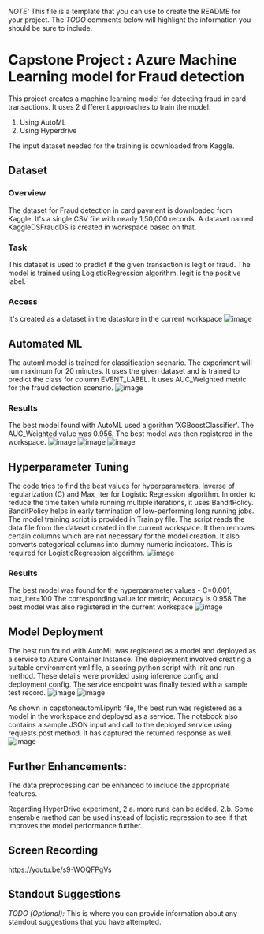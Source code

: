 *NOTE:* This file is a template that you can use to create the README for your project. The *TODO* comments below will highlight the information you should be sure to include.

# Capstone Project : Azure Machine Learning model for Fraud detection

This project creates a machine learning model for detecting fraud in card transactions. It uses 2 different approaches to train the model:
1. Using AutoML
2. Using Hyperdrive

The input dataset needed for the training is downloaded from Kaggle.

## Dataset

### Overview
The dataset for Fraud detection in card payment is downloaded from Kaggle. It's a single CSV file with nearly 1,50,000 records. A dataset named KaggleDSFraudDS is created in workspace based on that. 

### Task
This dataset is used to predict if the given transaction is legit or fraud. The model is trained using LogisticRegression algorithm. legit is the positive label.

### Access
It's created as a dataset in the datastore in the current workspace
![image](https://user-images.githubusercontent.com/109726862/184794471-4fd89625-b1fc-4640-9c66-705b960cf285.png)

## Automated ML
The automl model is trained for classification scenario. The experiment will run maximum for 20 minutes. It uses the given dataset and is trained to predict the class for column EVENT_LABEL. It uses AUC_Weighted metric for the fraud detection scenario.
![image](https://user-images.githubusercontent.com/109726862/184794873-f7d5707e-eced-483e-be02-a0055d1c0ee6.png)

### Results
The best model found with AutoML used algorithm 'XGBoostClassifier'. The AUC_Weighted value was 0.956. The best model was then registered in the workspace.
![image](https://user-images.githubusercontent.com/109726862/184794892-c6e9e1bd-dba6-41b2-9f08-4579cb2be3c8.png)
![image](https://user-images.githubusercontent.com/109726862/184794913-4d22ae1c-7f0a-4eb8-99b0-d3c57ece7c81.png)
![image](https://user-images.githubusercontent.com/109726862/184795272-e9bd7b51-15cb-43e7-9b8c-3ec9978c2b04.png)

## Hyperparameter Tuning
The code tries to find the best values for hyperparameters, Inverse of regularization (C) and Max_Iter for Logistic Regression algorithm. In order to reduce the time taken while running multiple iterations, it uses BanditPolicy. BanditPolicy helps in early termination of low-performing long running jobs. The model training script is provided in Train.py file. The script reads the data file from the dataset created in the current workspace. It then removes certain columns which are not necessary for the model creation. It also converts categorical columns into dummy numeric indicators. This is required for LogisticRegression algorithm. 
![image](https://user-images.githubusercontent.com/109726862/184795228-6425a179-031a-4173-9600-f376652f2f5e.png)

### Results
The best model was found for the hyperparameter values - C=0.001, max_iter=100
The corresponding value for metric, Accuracy is 0.958
The best model was also registered in the current workspace
![image](https://user-images.githubusercontent.com/109726862/184795252-43417e5b-56cb-447d-80fb-f4402196beb5.png)

## Model Deployment
The best run found with AutoML was registered as a model and deployed as a service to Azure Container Instance. The deployment involved creating a suitable environment yml file, a scoring python script with init and run method. These details were provided using inference config and deployment config. The service endpoint was finally tested with a sample test record.
![image](https://user-images.githubusercontent.com/109726862/184795463-5c11be3b-ab69-4ff8-bb52-f3a388e452b4.png)
![image](https://user-images.githubusercontent.com/109726862/184795484-ef7257f1-2ad2-403a-b718-d5f602267fd4.png)

As shown in capstoneautoml.ipynb file, the best run was registered as a model in the workspace and deployed as a service. The notebook also contains a sample JSON input and call to the deployed service using requests.post method. It has captured the returned response as well. 
![image](https://user-images.githubusercontent.com/109726862/184937049-040a3c2d-f8fe-4922-b596-ff862c1942fe.png)

## Further Enhancements:

The data preprocessing can be enhanced to include the appropriate features.

Regarding HyperDrive experiment,
2.a. more runs can be added.
2.b. Some ensemble method can be used instead of logistic regression to see if that improves the model performance further.

## Screen Recording
https://youtu.be/s9-WOQFPgVs

## Standout Suggestions
*TODO (Optional):* This is where you can provide information about any standout suggestions that you have attempted.
